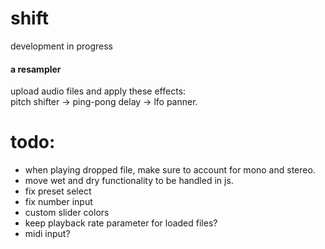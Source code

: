 # shift

development in progress

#### a resampler
upload audio files and apply these effects:  
pitch shifter -> ping-pong delay -> lfo panner. 



# todo: 
- when playing dropped file, make sure to account for mono and stereo. 
- move wet and dry functionality to be handled in js.
- fix preset select
- fix number input
- custom slider colors
- keep playback rate parameter for loaded files?
- midi input?
